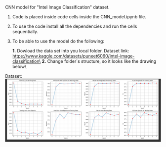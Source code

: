 CNN model for "Intel Image Classification" dataset.

1. Code is placed inside code cells inside the CNN_model.ipynb file.
2. To use the code install all the dependencies and run the cells sequentially.
3. To be able to use the model do the following:

   **1.** Dowload the data set into you local folder. Dataset link: https://www.kaggle.com/datasets/puneet6060/intel-image-classification\
   **2.** Change folder`s structure, so it looks like the drawing below\

Dataset:\
![alt text](image.png)
